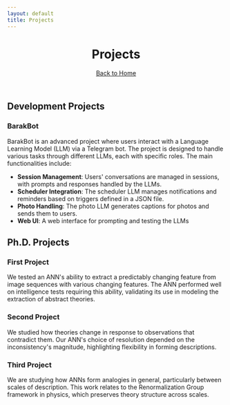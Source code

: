 ```yaml
---
layout: default
title: Projects
---
```


<!DOCTYPE html>
<html lang="en">
<head>
    <meta charset="UTF-8">
    <meta name="viewport" content="width=device-width, initial-scale=1.0">
    <title>Projects</title>
</head>
<body>
    <header>
        <h1>Projects</h1>
        <nav>
            <a href="index.md">Back to Home</a>
        </nav>
    </header>
    <section>
        <h2>Development Projects</h2>
        <h3>BarakBot</h3>
        <p>BarakBot is an advanced project where users interact with a Language Learning Model (LLM) via a Telegram bot. The project is designed to handle various tasks through different LLMs, each with specific roles. The main functionalities include:</p>
        <ul>
            <li><strong>Session Management</strong>: Users' conversations are managed in sessions, with prompts and responses handled by the LLMs.</li>
            <li><strong>Scheduler Integration</strong>: The scheduler LLM manages notifications and reminders based on triggers defined in a JSON file.</li>
            <li><strong>Photo Handling</strong>: The photo LLM generates captions for photos and sends them to users.</li>
            <li><strong>Web UI</strong>: A web interface for prompting and testing the LLMs</li>
        </ul>
    </section>
    <section>
        <h2>Ph.D. Projects</h2>
        <h3>First Project</h3>
        <p>We tested an ANN's ability to extract a predictably changing feature from image sequences with various changing features. The ANN performed well on intelligence tests requiring this ability, validating its use in modeling the extraction of abstract theories.</p>
        <h3>Second Project</h3>
        <p>We studied how theories change in response to observations that contradict them. Our ANN's choice of resolution depended on the inconsistency's magnitude, highlighting flexibility in forming descriptions.</p>
        <h3>Third Project</h3>
        <p>We are studying how ANNs form analogies in general, particularly between scales of description. This work relates to the Renormalization Group framework in physics, which preserves theory structure across scales.</p>
    </section>
</body>
</html>